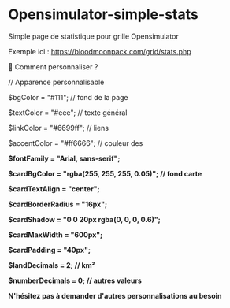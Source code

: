 # Opensimulator-simple-stats
Simple page de statistique pour grille Opensimulator 

Exemple ici : https://bloodmoonpack.com/grid/stats.php


📝 Comment personnaliser  ?


// Apparence personnalisable

$bgColor          = "#111"; // fond de la page

$textColor        = "#eee"; // texte général

$linkColor        = "#6699ff"; // liens

$accentColor      = "#ff6666"; // couleur des <b>

$fontFamily       = "Arial, sans-serif";

$cardBgColor      = "rgba(255, 255, 255, 0.05)"; // fond carte

$cardTextAlign    = "center";

$cardBorderRadius = "16px";

$cardShadow       = "0 0 20px rgba(0, 0, 0, 0.6)";

$cardMaxWidth     = "600px";

$cardPadding      = "40px";

$landDecimals     = 2;  // km²

$numberDecimals   = 0;  // autres valeurs



N'hésitez pas à demander d'autres personnalisations au besoin 
